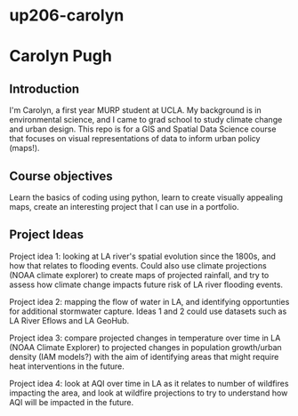 # up206-carolyn

# Carolyn Pugh
 
## Introduction
I'm Carolyn, a first year MURP student at UCLA. My background is in environmental science, and I came to grad school to study climate change and urban design. This repo is for a GIS and Spatial Data Science course that focuses on visual representations of data to inform urban policy (maps!). 

## Course objectives
Learn the basics of coding using python, learn to create visually appealing maps, create an interesting project that I can use in a portfolio.

## Project Ideas
Project idea 1: looking at LA river's spatial evolution since the 1800s, and how that relates to flooding events. Could also use climate projections (NOAA climate explorer) to create maps of projected rainfall, and try to assess how climate change impacts future risk of LA river flooding events. 

Project idea 2: mapping the flow of water in LA, and identifying opportunties for additional stormwater capture.  Ideas 1 and 2 could use datasets such as LA River Eflows and LA GeoHub. 

Project idea 3: compare projected changes in temperature over time in LA (NOAA Climate Explorer) to projected changes in population growth/urban density (IAM models?) with the aim of identifying areas that might require heat interventions in the future. 

Project idea 4: look at AQI over time in LA as it relates to number of wildfires impacting the area, and look at wildfire projections to try to understand how AQI will be impacted in the future. 
